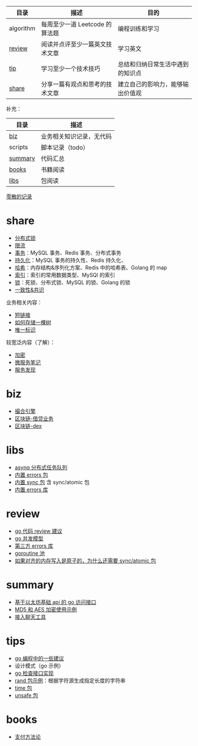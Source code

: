 | 目录                | 描述                   | 目的               |
|-------------------|----------------------|------------------|
| algorithm         | 每周至少一道 Leetcode 的算法题 | 编程训练和学习          |
| [review](#review) | 阅读并点评至少一篇英文技术文章      | 学习英文             |
| [tip](#tips)      | 学习至少一个技术技巧           | 总结和归纳日常生活中遇到的知识点 |
| [share](#share)   | 分享一篇有观点和思考的技术文章      | 建立自己的影响力，能够输出价值观 |

补充：

| 目录                  | 描述           |
|---------------------|--------------|
| [biz](#biz)         | 业务相关知识记录，无代码 |
| scripts             | 脚本记录（todo）   |
| [summary](#summary) | 代码汇总         |
| [books](#books)     | 书籍阅读         |
| [libs](#libs)       | 包阅读          |

[零散的记录](some.md)

# share

- [分布式锁](share/01_distributedLock.md)
- [限流](share/02_rateLimit.md)
- [事务](share/04_transaction.md)：MySQL 事务、Redis 事务、分布式事务
- [持久化](share/05_persistence.md)：MySQL 事务的持久性、Redis 持久化、
- [哈希](share/06_hash.md)：内存结构&序列化方案、Redis 中的哈希表、Golang 的 map
- [索引](share/07_index.md)：索引的常用数据类型、MySQl 的索引
- [锁](share/08_lock.md)：死锁、分布式锁、MySQL 的锁、Golang 的锁
- [一致性&共识](share/12_consistency&consensus.md)

业务相关内容：

- [短链接](share/03_shortURL.md)
- [如何存储一棵树](share/11_storeTree.md)
- [唯一标识](share/14_uniqueIdentifier.md)

较宽泛内容（了解）：

- [加密](share/09_cryptology.md)
- [微服务笔记](share/10_SomeMicroServiceNote.md)
- [服务发现](share/13_serviceDiscovery.md)

# biz

- [撮合引擎](biz/01_matchEngine.md)
- [区块链-借贷业务](biz/02_blockchain-loan.md)
- [区块链-dex](biz/03_blockchain-dex.md)

# libs

- [asynq 分布式任务队列](libs/asynq/README.md) 
- [内置 errors 包](libs/builtin_errors/READEME.md) 
- [内置 sync 包](libs/builtin_sync/REDEME.md) 含 sync/atomic 包
- [内置 errors 库](libs/builtin_errors/READEME.md) 

# review

- [go 代码 review 建议](review/codeReviewComments/README.md)
- [go 并发模型](review/concurrencyPatterns/README.md)
- [第三方 errors 库](review/errors/READEME.md)
- [goroutine 池](review/pool/workerPool.md)
- [如果对齐的内存写入是原子的，为什么还需要 sync/atomic 包](review/whyNeedAtomicPackage/README.md)

# summary

- [基于以太坊基础 api 的 go 访问接口](summary/blockchain/README.md)
- [MD5 和 AES 加密使用示例](summary/encrypt/aes.go)
- [接入聊天工具](summary/msg/README.md)

# tips

- [go 编程中的一些建议](tips/README.md)
- 设计模式（go 示例）
- [go 检查接口实现](tips/checkInterfaceImpl.md)
- [rand 包示例](tips/rand.md)：根据字符源生成指定长度的字符串
- [time 包](tips/time.md)
- [unsafe 包](tips/unsafe.md)

# books

- [支付方法论](books/payment/支付方法论.md)